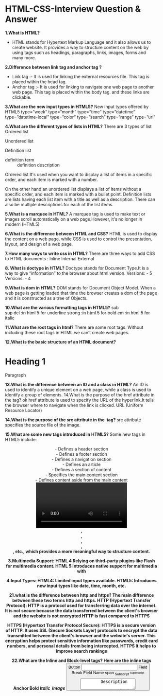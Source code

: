 # HTML-CSS-Interview Question & Answer

**1.What is HTML?**
- HTML stands for Hypertext Markup Language and it also allows us to create website. It provides a way to structure content on the web by using tags such as headings, paragraphs, links, images, forms and many more.

**2.Difference between link tag <link> and anchor tag <a>?**
- Link tag :- It is used for linking the external resources file. This tag is placed within the head tag.
- Anchor tag :- It is used for linking to navigate one web page to another web page. This tag is placed within the body tag. and these links are clickable.

**3.What are the new input types in HTML5?**
New input types offered by HTML5 
type=”week”
type=”month”
type=”time”
type=”datetime”
type=”datetime-local”
type=”color”
type=”search”
type=”range”
type=”url”

**4.What are the different types of lists in HTML?**
There are 3 types of list  
Ordered list <ol></ol>
Unordered list <ul></ul>
Definition list <dl> <dt> definition term</dt>  <dd>definition  description</dd> </dl>
Ordered list It's used when you want to display a list of items in a specific order, and each item is marked with a number.

On the other hand an unordered list displays a list of items without a specific order, and each item is marked with a bullet point.
Definition lists are lists having each list item with a title as well as a description. There can also be multiple descriptions for each of the list items.

**5.What is a marquee in HTML?**
A marquee tag is used to make text or images scroll automatically on a web page.However, it's no longer in modern (HTML5)

**6.What is the difference between HTML and CSS?**
HTML is used to display the content on a web page, while CSS is used to control the presentation, layout, and design of a web page.


**7.How many ways to write css in HTML?**
There are three ways to add CSS to HTML documents :
Inline 
Internal 
External


**8. What is doctype in HTML?**
Doctype  stands for Document Type.It is a way to give  “information” to the browser about  html version.
Versions: - 5 <!DOCTYPE html />
Versions: - 4 <!DOCTYPE HTML PUBLIC >


**9.What is dom in HTML?**
DOM stands for Document Object Model. When a web page is getting loaded that time the browser creates a dom of the page and it is constructed as a tree of Objects. 


**10.What are the various formatting tags in HTML5?**
sub <sub></sub>  
sup <sup></sup> 
del  <del></del> :in html 5 for underline
strong :in html 5 for bold
em :in html 5 for italic

**11.What are the root tags in html?**
There are some root tags. Without including these root tags in HTML we can’t create web pages.
<html></html>
<head></head>
<body></body>

**12.What is the basic structure of an HTML document?**
<!DOCTYPE html>
<html>
  <head>
    <title>Page Title</title>
  </head>
<body>
  <h1>Heading 1</h1>
  <p>Paragraph</p>
</body>
</html>


**13.What is the difference between an ID and a class in HTML?**
An ID is used to identify a unique element on a web page, while a class is used to identify a group of elements.
 14.What is the purpose of the href attribute in the <a> tag? ok
href attribute is used to specify the URL of the hyperlink.It tells the browser where to navigate when the link is clicked. 
URL (Uniform Resource  Locator) 


**14.What is the purpose of the src attribute in the <img> tag?**
src attribute specifies the source file of the image.



**15.What are some new tags introduced in HTML5?**
Some new tags in HTML5 include:
<header> - Defines a header section
<footer> - Defines a footer section
<nav> - Defines a navigation section
<article> - Defines an article
<section> - Defines a section of content
<main> - Specifies the main content section
<aside> - Defines content aside from the main content
<video> and <audio> - For embedding media content


**16.What are the attributes in html?**
style :- Specifies the inline CSS style for an element.
href :- Specifies the URL (web address) for a link.
src :- Specifies the URL (web address) for an image.
alt :- Specifies an alternative style for an image.
class :- 
Id:-
type:-
value:-
width
height:-


**17.What is a meta tag?**
A meta tag is an HTML element that provides metadata about a web page. The page  information is not displayed on the page. but is used by browsers and search engines to understand and categorize the content of the page such as page description, keywords, author, and viewport settings for responsive design.
19.What is the difference between inline and block-level elements? ok
Inline elements do not start with a new line and only take up as much width as necessary. 
Block-level elements always start with a new line and take up the full width.


**18.What is the use of an iframe tag?**
iframe stands for "inline frame tag." It's used to embed content from another source (like a different webpage) directly into the current webpage. To integrate external resources like web pages, videos, maps, and more into your own page.


**19.What is the difference between HTML and XHTML?**
HTML and XHTML Both essential languages for creating web pages.The main difference between them syntax and structure.
1.HTML is Hypertext Markup Language
1.XHTML is Extensible Hypertext Markup Language.

2.HTML is not a case-sensitive language.
2.XHTML is a case-sensitive language.

3. HTML is An application of SGML.
3. XHTML is An application of XML.

4. HTML Can function properly without a closing tag.. EX- <br> <p> <p>.
4. XHTML Can’t function properly without being closed. EX- <br/>. <p></p>.

5. HTML No hard rule on structures of the elements. EX- <p><b> The difference
5. XHTML Structure of the elements should be followed. EX- <p></p>

6. HTML Attributes have quotes as optional.
6. XHTML Attributes have quotes mandatory.


**20.Different between html4 and html5?**
**1.Doctype Declaration:**
HTML 4 we have to declare a little lengthy code of doctype. 
HTML 5 we have to  declare  in short code of doctype <!DOCTYPE html>

**2.Semantic Elements:**
HTML 4 we need to specify a name for the div element.
HTML 5 Introduces semantic elements like <section>, <article>, <nav>, <header>, <footer>, etc., which provides a more meaningful way to structure content.

**3.Multimedia Support:**
HTML 4 Relying on third-party plugins like Flash for multimedia content.
HTML 5 Introduces native support for multimedia with <audio> and <video> tags, reducing the need for third-party plugins.

**4.Input Types:**
HTML4: Limited input types available.
HTML5: Introduces new input types like date, time, month, etc.

**21.what is the difference between http and https?**
The main difference between these two terms http and https.
**HTTP** (Hypertext Transfer Protocol):
HTTP is a protocol used for transferring data over the internet.
It is not secure because the data transferred between the client's browser and the website is not encrypted
HTTP is fast compared to HTTPS
  
**HTTPS** (Hypertext Transfer Protocol Secure):
HTTPS is a secure version of HTTP.
It uses SSL (Secure Sockets Layer) protocols to encrypt the data transmitted between the client's browser and the website's server.
This encryption helps protect sensitive information like passwords, credit card numbers, and personal details from being intercepted.
HTTPS It helps to improve search rankings


**22.What are the Inline and Block-level tags?**
**Here are the inline tags**
<a>       	  Anchor
<strong> 	  Bold
<em>      	  Italic
<img>     	  Image
<button> 	  Button
<input>   	  Field
<br>       	  Break
<label>   	  Field Name
<span>   	  span
<sub>    	  Subscript
<sup>    	  Superscript
<textarea>        Description

**Here are the block-level tags**
<header>	  Header
<footer>	  Footer
<section>	  Section
<form>		  User form
<h1> to <h6>	  Heading
<hr>	   	  Horizontal 
<p> 		  Paragraph
<ol>		  Order list
<ul>		  Unorder list
<li>  		  List item
<dl>		  Definition list
<dt>		  Definition terms
<dd>		  Definition description 
<table>	          Grid
<div>		  Division

